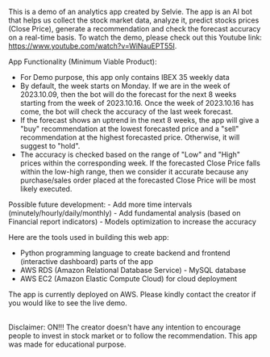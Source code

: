 This is a demo of an analytics app created by Selvie. The app is an AI bot that helps us collect the stock market data, analyze it, predict stocks prices (Close Price), generate a recommendation and check the forecast accuracy on a real-time basis. To watch the demo, please check out this Youtube link: https://www.youtube.com/watch?v=WiNauEPT55I.

App Functionality (Minimum Viable Product):
- For Demo purpose, this app only contains IBEX 35 weekly data
- By default, the week starts on Monday. If we are in the week of 2023.10.09, then the bot will do the forecast for the next 8 weeks starting from the week of 2023.10.16. Once the week of 2023.10.16 has come, the bot will check the accuracy of the last week forecast.
- If the forecast shows an uptrend in the next 8 weeks, the app will give a "buy" recommendation at the lowest forecasted price and a "sell" recommendation at the highest forecasted price. Otherwise, it will suggest to "hold".
- The accuracy is checked based on the range of "Low" and "High" prices within the corresponding week. If the forecasted Close Price falls within the low-high range, then we consider it accurate because any purchase/sales order placed at the forecasted Close Price will be most likely executed.

Possible future development:
    - Add more time intervals (minutely/hourly/daily/monthly)
    - Add fundamental analysis (based on Financial report indicators)
    - Models optimization to increase the accuracy

Here are the tools used in building this web app:
- Python programming language to create backend and frontend (interactive dashboard) parts of the app
- AWS RDS (Amazon Relational Database Service) - MySQL database
- AWS EC2 (Amazon Elastic Compute Cloud) for cloud deployment

The app is currently deployed on AWS. Please kindly contact the creator if you would like to see the live demo.

<br>Disclaimer: ON!!! The creator doesn't have any intention to encourage people to invest in stock market or to follow the recommendation. This app was made for educational purpose.
